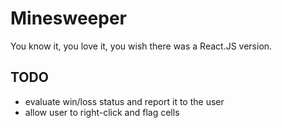 # Minesweeper

You know it, you love it, you wish there was a React.JS version.

## TODO

- evaluate win/loss status and report it to the user
- allow user to right-click and flag cells
